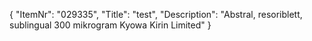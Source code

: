 {
  "ItemNr": "029335",
  "Title": "test",
  "Description": "Abstral, resoriblett, sublingual 300 mikrogram Kyowa Kirin Limited"
}